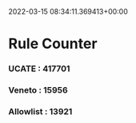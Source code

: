 2022-03-15 08:34:11.369413+00:00
# Rule Counter 
 ### UCATE : 417701

 ### Veneto : 15956

 ### Allowlist : 13921